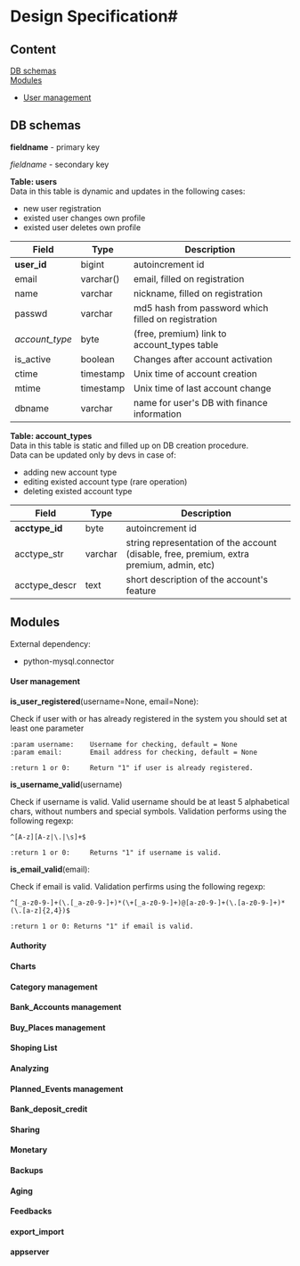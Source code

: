 # Design Specification#
## Content
[DB schemas](#db-schemas)  
[Modules](#modules)  
 * [User management](#user-management)
	

## DB schemas ##

**fieldname** - primary key

*fieldname* - secondary key

**Table: users**  
Data in this table is dynamic and updates in the following cases:
 * new user registration
 * existed user changes own profile
 * existed user deletes own profile
 
Field | Type | Description
--- | --- | ---
**user_id** | bigint | autoincrement id
email | varchar() | email, filled on registration
name | varchar | nickname, filled on registration
passwd | varchar | md5 hash from password which filled on registration
*account_type* | byte | (free, premium) link to account_types table
is_active | boolean | Changes after account activation
ctime | timestamp | Unix time of account creation
mtime | timestamp |  Unix time of last account change
dbname | varchar | name for user's DB with finance information


**Table: account_types**  
Data in this table is static and filled up on DB creation procedure.  
Data can be updated only by devs in case of:
 * adding new account type
 * editing existed account type (rare operation)
 * deleting existed account type
 
Field | Type | Description
--- | --- | ---
**acctype_id** | byte | autoincrement id
acctype_str | varchar | string representation of the account (disable, free, premium, extra premium, admin, etc)
acctype_descr | text | short description of the account's feature


## Modules ##

External dependency:

 * python-mysql.connector

#### User management

**is_user_registered**(username=None, email=None):

Check if user with <username> or <email> has already registered in the system
you should set at least one parameter
    
    :param username:    Username for checking, default = None
    :param email:       Email address for checking, default = None

    :return 1 or 0:     Return "1" if user is already registered.     

**is_username_valid**(username)

Check if username is valid. Valid username should be at least 5 alphabetical chars, without numbers and special symbols.
Validation performs using the following regexp:

	^[A-z][A-z|\.|\s]+$

	:return 1 or 0:		Returns "1" if username is valid.

**is_email_valid**(email):

Check if email is valid. Validation perfirms using the following regexp:

	^[_a-z0-9-]+(\.[_a-z0-9-]+)*(\+[_a-z0-9-]+)@[a-z0-9-]+(\.[a-z0-9-]+)*(\.[a-z]{2,4})$

	:return 1 or 0:	Returns "1" if email is valid. 

    


#### Authority

#### Charts

#### Category management

#### Bank_Accounts management
#### Buy_Places management
#### Shoping List
#### Analyzing
#### Planned_Events management
#### Bank_deposit_credit
#### Sharing
#### Monetary
#### Backups
#### Aging
#### Feedbacks
#### export_import
#### appserver
